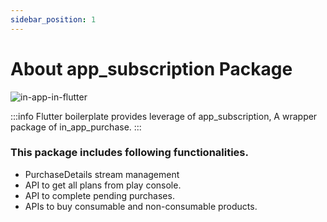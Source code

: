 ```yaml
---
sidebar_position: 1
---
```


# About app_subscription Package

![in-app-in-flutter](/img/about-in-app-purchase/in-app-in-flutter.png)

:::info
Flutter boilerplate provides leverage of app_subscription, A wrapper package of in_app_purchase.
:::

### This package includes following functionalities.

- PurchaseDetails stream management
- API to get all plans from play console.
- API to complete pending purchases.
- APIs to buy consumable and non-consumable products.
